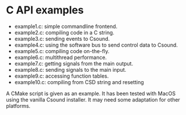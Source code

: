 # C API examples

- example1.c: simple commandline frontend.
- example2.c: compiling code in a C string.
- example3.c: sending events to Csound.
- example4.c: using the software bus to send control data to Csound.
- example5.c: compiling code on-the-fly.
- example6.c: multithread performance.
- example7.c: getting signals from the main output.
- example8.c: sending signals to the main input.
- example9.c: accessing function tables.
- example10.c: compiling from CSD string and resetting

A CMake script is given as an example. It has been tested with MacOS
using the vanilla Csound installer. It may need some adaptation for
other platforms.
